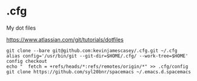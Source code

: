 # .cfg
My dot files

https://www.atlassian.com/git/tutorials/dotfiles

```
git clone --bare git@github.com:kevinjamescasey/.cfg.git ~/.cfg
alias config='/usr/bin/git --git-dir=$HOME/.cfg/ --work-tree=$HOME'
config checkout
echo "  fetch = +refs/heads/*:refs/remotes/origin/*" >> .cfg/config
git clone https://github.com/syl20bnr/spacemacs ~/.emacs.d.spacemacs
```
